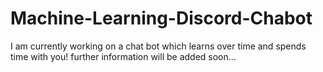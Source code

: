 # Machine-Learning-Discord-Chabot
I am currently working on a chat bot which learns over time and spends time with you!
further information will be added soon...
